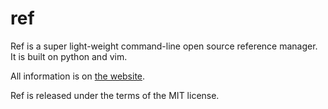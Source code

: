 ref
===
Ref is a super light-weight command-line open source reference manager.
It is built on python and vim.

All information is on <a href="http://jzbontar.github.io/ref/">the website</a>.



Ref is released under the terms of the MIT license.
